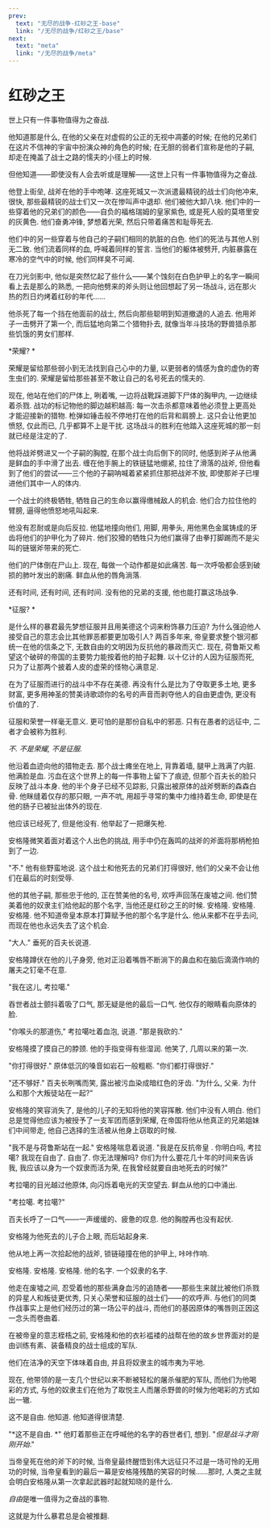 ```yaml
---
prev:
  text: "无尽的战争-红砂之王-base"
  link: "/无尽的战争/红砂之王/base"
next:
  text: "meta"
  link: "/无尽的战争/meta"
---
```


# 红砂之王

世上只有一件事物值得为之奋战.

他知道那是什么, 在他的父亲在对虚假的公正的无视中凋萎的时候; 在他的兄弟们在这片不信神的宇宙中扮演众神的角色的时候; 在无胆的弱者们宣称是他的子嗣, 却走在掩盖了战士之路的懦夫的小径上的时候.

但他知道——即使没有人会去听或是理解——这世上只有一件事物值得为之奋战.

他登上街垒, 战斧在他的手中咆哮. 这座死城又一次派遣最精锐的战士们向他冲来, 很快, 那些最精锐的战士们又一次在惨叫声中退却. 他们被他大卸八块. 他们中的一些穿着他的兄弟们的颜色——自负的福格瑞姆的皇家紫色, 或是死人般的莫塔里安的灰黄色. 他们奋勇冲锋, 梦想着光荣, 然后只带着痛苦和耻辱死去.

他们中的另一些穿着与他自己的子嗣们相同的肮脏的白色. 他们的死法与其他人别无二致. 他们流着同样的血, 呼喊着同样的誓言. 当他们的躯体被劈开, 内脏暴露在寒冷的空气中的时候, 他们同样臭不可闻.

在刀光剑影中, 他似是突然忆起了些什么——某个蚀刻在白色护甲上的名字一瞬间看上去是那么的熟悉, 一把向他劈来的斧头则让他回想起了另一场战斗, 远在那火热的烈日灼烤着红砂的年代……

他杀死了每一个挡在他面前的战士, 然后向那些聪明到知道撤退的人追去. 他用斧子一击劈开了第一个, 而后猛地向第二个猎物扑去, 就像当年斗技场的野兽猎杀那些饥饿的男女们那样.

*荣耀? *

荣耀是留给那些弱小到无法找到自己心中的力量, 以更弱者的情感为食的虚伪的寄生虫们的. 荣耀是留给那些甚至不敢让自己的名号死去的懦夫的.

现在, 他站在他们的尸体上, 咧着嘴, 一边将战靴踩进脚下尸体的胸甲内, 一边继续着杀戮. 战功的标记物他的脚边越积越高: 每一次击杀都意味着他必须登上更高处才能迎接新的猎物. 枪弹如锤击般不停地打在他的后背和肩膀上. 这只会让他更加愤怒, 仅此而已, 几乎都算不上是干扰. 这场战斗的胜利在他踏入这座死城的那一刻就已经是注定的了.

他将战斧劈进又一个子嗣的胸膛, 在那个战士向后倒下的同时, 他感到斧子从他满是鲜血的手中滑了出去. 缠在他手腕上的铁链猛地绷紧, 拉住了滑落的战斧, 但他看到了他们的尝试——三个他的子嗣呐喊着紧紧抓住那把战斧不放, 即使那斧子已埋进他们其中一人的体内.

一个战士的终极牺牲, 牺牲自己的生命以赢得缴械敌人的机会. 他们合力拉住他的臂膀, 逼得他愤怒地吼叫起来.

他没有忍耐或是向后反拉. 他猛地撞向他们, 用脚, 用拳头, 用他黑色金属铸成的牙齿将他们的护甲化为了碎片. 他们狡猾的牺牲只为他们赢得了由拳打脚踢而不是尖叫的链锯斧带来的死亡.

他们的尸体倒在尸山上. 现在, 每做一个动作都是如此痛苦. 每一次呼吸都会感到破损的肺叶发出的剧痛. 鲜血从他的唇角淌落.

还有时间, 还有时间, 还有时间. 没有他的兄弟的支援, 他也能打赢这场战争.

*征服? *

是什么样的暴君最先梦想征服并且用美德这个词来粉饰暴力压迫? 为什么强迫他人接受自己的意志会比其他罪恶都要更加吸引人? 两百多年来, 帝皇要求整个银河都统一在他的信条之下, 无数自由的文明因为反抗他的暴政而灭亡. 现在, 荷鲁斯又希望这个破碎的帝国的主要势力能按着他的拍子起舞. 以十亿计的人因为征服而死, 只为了让那两个披着人皮的虚荣的怪物心满意足.

在为了征服而进行的战斗中不存在美德. 再没有什么是比为了夺取更多土地, 更多财富, 更多用神圣的赞美诗歌颂你的名号的声音而剥夺他人的自由更虚伪, 更没有价值的了.

征服和荣誉一样毫无意义. 更可怕的是那份自私中的邪恶. 只有在愚者的远征中, 二者才会被称为胜利.

*不. 不是荣耀, 不是征服.*

他沿着血迹向他的猎物走去. 那个战士瘫坐在地上, 背靠着墙, 腿甲上溅满了内脏. 他满脸是血. 污血在这个世界上的每一件事物上留下了痕迹, 但那个百夫长的脸只反映了战斗本身. 他的半个身子已经不见踪影, 只露出被原体的战斧劈断的森森白骨. 他眯缝着仅存的那只眼, 一声不吭, 用超乎寻常的集中力维持着生命, 即使是在他的肠子已被扯出体外的现在.

他应该已经死了, 但是他没有. 他举起了一把爆矢枪.

安格隆微笑着面对着这个人出色的挑战, 用手中仍在轰鸣的战斧的斧面将那柄枪拍到了一边.

"不." 他有些野蛮地说. 这个战士和他死去的兄弟们打得很好, 他们的父亲不会让他们在最后的时刻受辱.

他的其他子嗣, 那些忠于他的, 正在赞美他的名号, 欢呼声回荡在废墟之间. 他们赞美着他的奴隶主们给他起的那个名字, 当他还是红砂之王的时候. 安格隆. 安格隆. 安格隆. 他不知道帝皇本原本打算赋予他的那个名字是什么. 他从来都不在乎去问, 而现在他也永远失去了这个机会.

"大人." 垂死的百夫长说道.

安格隆蹲伏在他的儿子身旁, 他对正沿着嘴唇不断淌下的鼻血和在脑后滴滴作响的屠夫之钉毫不在意.

"我在这儿, 考拉噶."

吞世者战士颤抖着吸了口气, 那无疑是他的最后一口气. 他仅存的眼睛看向原体的脸.

"你喉头的那道伤," 考拉噶吐着血泡, 说道. "那是我砍的."

安格隆摸了摸自己的脖颈. 他的手指变得有些湿润. 他笑了, 几周以来的第一次.

"你打得很好." 原体低沉的嗓音如岩石一般粗粝. "你们都打得很好."

"还不够好." 百夫长咧嘴而笑, 露出被污血染成暗红色的牙齿. "为什么, 父亲. 为什么和那个大叛徒站在一起?"

安格隆的笑容消失了, 是他的儿子的无知将他的笑容挥散. 他们中没有人明白. 他们总是觉得他应该为被授予了一支军团而感到荣耀, 在帝国将他从他真正的兄弟姐妹们中间带走, 他自己选择的生活被从他身上窃取的时候.

"我不是与荷鲁斯站在一起." 安格隆喘息着说道. "我是在反抗帝皇 . 你明白吗, 考拉噶? 我现在自由了. 自由了. 你无法理解吗? 你们为什么要花几十年的时间来告诉我, 我应该以身为一个奴隶而活为荣, 在我曾经就要自由地死去的时候?"

考拉噶的目光越过他原体, 向闪烁着电光的天空望去. 鲜血从他的口中涌出.

"考拉噶. 考拉噶?"

百夫长呼了一口气——一声缓缓的、疲惫的叹息. 他的胸膛再也没有起伏.

安格隆为他死去的儿子合上眼, 而后站起身来.

他从地上再一次拾起他的战斧, 锁链碰撞在他的护甲上, 咔咔作响.

安格隆. 安格隆. 安格隆. 他的名字. 一个奴隶的名字.

他走在废墟之间, 忍受着他的那些满身血污的追随者——那些生来就比被他们杀戮的异星人和叛徒更优秀, 只关心荣誉和征服的战士们——的欢呼声. 与他们的同类作战事实上是他们经历过的第一场公平的战斗, 而他们的基因原体的嘴唇则正因这一念头而卷曲着.

在被帝皇的意志桎梏之前, 安格隆和他的衣衫褴褛的战帮在他的故乡世界面对的是由训练有素、装备精良的战士组成的军队.

他们在洁净的天空下体味着自由, 并且将奴隶主的城市夷为平地.

现在, 他带领的是一支几个世纪以来不断被轻松的屠杀催肥的军队, 而他们为他喝彩的方式, 与他的奴隶主们在他为了取悦主人而屠杀野兽的时候为他喝彩的方式如出一辙.

这不是自由. 他知道. 他知道得很清楚.

"*这不是自由. *" 他盯着那些正在呼喊他的名字的吞世者们, 想到. "*但是战斗才刚刚开始*."

当帝皇死在他的斧下的时候, 当帝皇最终醒悟到伟大远征只不过是一场可怜的无用功的时候, 当帝皇看到的最后一幕是安格隆残酷的笑容的时候……那时, 人类之主就会明白安格隆从第一次拿起武器时起就知晓的是什么.

*自由*是唯一值得为之奋战的事物.

这就是为什么暴君总是会被推翻.
